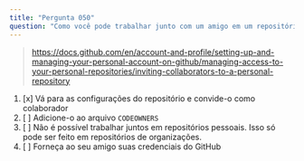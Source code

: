 ```yaml
---
title: "Pergunta 050"
question: "Como você pode trabalhar junto com um amigo em um repositório que você criou na sua conta pessoal no GitHub?"
---
```



> https://docs.github.com/en/account-and-profile/setting-up-and-managing-your-personal-account-on-github/managing-access-to-your-personal-repositories/inviting-collaborators-to-a-personal-repository
1. [x] Vá para as configurações do repositório e convide-o como colaborador
1. [ ] Adicione-o ao arquivo `CODEOWNERS`
1. [ ] Não é possível trabalhar juntos em repositórios pessoais. Isso só pode ser feito em repositórios de organizações.
1. [ ] Forneça ao seu amigo suas credenciais do GitHub
